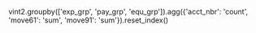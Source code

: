 
vint2.groupby(['exp_grp', 'pay_grp', 'equ_grp']).agg({'acct_nbr': 'count', 'move61': 'sum', 'move91': 'sum'}).reset_index()
